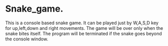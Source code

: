 # Snake_game.
This is a console based snake game.
It can be played just by W,A,S,D key for up,left,down and right movements.
The game will be over only when the snake bites itself.
The program will be terminated if the snake goes beyond the console window.
